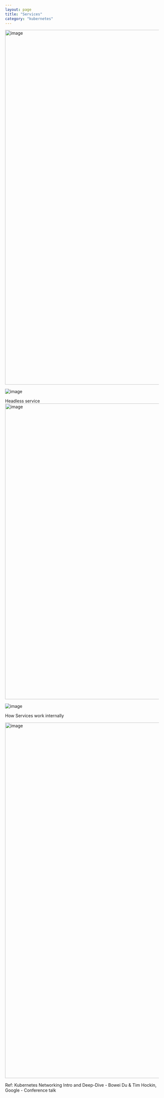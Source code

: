 ```yaml
---
layout: page
title: "Services"
category: "kubernetes"
---
```


<img width="1161" alt="image" src="https://github.com/user-attachments/assets/1076ec7a-b36b-4f33-ad9a-5f6131cf2402" />

![image](https://github.com/user-attachments/assets/51083a07-94e1-431b-b4fd-a3b3de640d60)

Headless service
<img width="968" alt="image" src="https://github.com/user-attachments/assets/61ed13ab-40f2-4e1f-9a06-1801e084035f" />

![image](https://github.com/user-attachments/assets/23116aa8-2916-42fa-8aa8-27991ac1265f)


How Services work internally

<img width="1164" alt="image" src="https://github.com/user-attachments/assets/409a66b7-cfad-4e3a-82b1-edf2d5eae429" />

Ref: Kubernetes Networking Intro and Deep-Dive - Bowei Du & Tim Hockin, Google -  Conference talk
